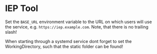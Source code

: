 # IEP Tool

Set the `BASE_URL` environment variable to the URL on which users will use the service, e.g. `https://iep.example.com`.
Note, that there is no trailing slash!

When starting through a systemd service dont forget to set the WorkingDirectory, such that the static folder can be found!
